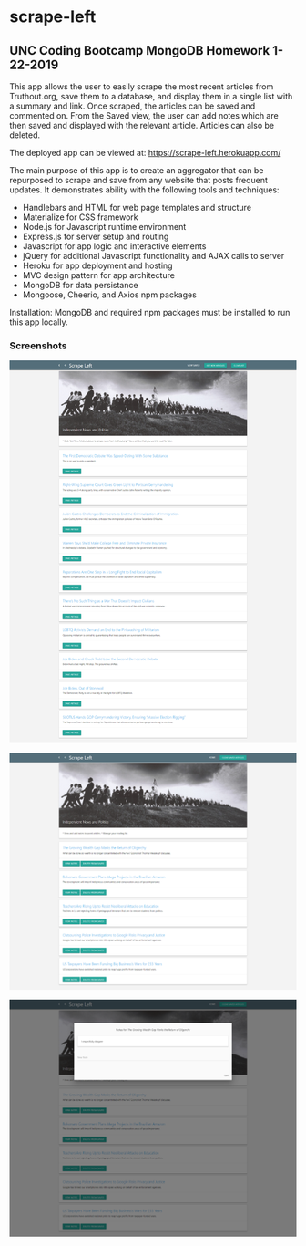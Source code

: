 # scrape-left
## UNC Coding Bootcamp MongoDB Homework  1-22-2019

This app allows the user to easily scrape the most recent articles from Truthout.org, save them to a database, and display them in a single list with a summary and link. Once scraped, the articles can be saved and commented on. From the Saved view, the user can add notes which are then saved and displayed with the relevant article. Articles can also be deleted.  

The deployed app can be viewed at: https://scrape-left.herokuapp.com/

The main purpose of this app is to create an aggregator that can be repurposed to scrape and save from any website that posts frequent updates. It demonstrates ability with the following tools and techniques:
  * Handlebars and HTML for web page templates and structure
  * Materialize for CSS framework
  * Node.js for Javascript runtime environment
  * Express.js for server setup and routing
  * Javascript for app logic and interactive elements
  * jQuery for additional Javascript functionality and AJAX calls to server
  * Heroku for app deployment and hosting
  * MVC design pattern for app architecture
  * MongoDB for data persistance
  * Mongoose, Cheerio, and Axios npm packages

Installation: MongoDB and required npm packages must be installed to run this app locally.

### Screenshots

![Scrape Left](screens/screencapture-scrape-left-herokuapp-2019-06-28-14_47_57.png)

![Scrape Left](screens/screencapture-scrape-left-herokuapp-saved-2019-06-28-14_44_00.png)

![Scrape Left](screens/screencapture-scrape-left-herokuapp-saved-2019-06-28-14_45_33.png)
